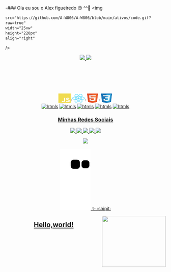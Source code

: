 -### Ola eu sou o Alex figueiredo 😊 ^^👋 
<img
	
	src="https://github.com/A-W806/A-W806/blob/main/ativos/code.gif?raw=true"
	width="25vw"
	height="220px"
	align="right"   
/>

<div align="center">
  <a href="https://github.com/A-W806">
  <img height="150em" src="https://github-readme-stats.vercel.app/api?username=A-W806&show_icons=true&theme=omni&nclude_all_commits=true&count_private=true"/>
  <img height="150em" src="https://github-readme-stats.vercel.app/api/top-langs/?username=A-W806&layout=compact&langs_count=7&theme=omni"/>
</div>

<a href="https://github.com/A-W806">
  
<div style="display: inline_block"><br>
 
 <div align="center">
    </br>
  <a href="https://github.com/A-W806">
   
  <div style="display: inline_block"><br>
     <div align="center">
    </br>
  <div align="left">
   </br>
</div>
</div>
</br>
  <img align="center" alt="A-W806-Angular" height="30" width="40" src="https://raw.githubusercontent.com/devicons/devicon/master/icons/javascript/javascript-plain.svg">
  <img align="center" alt="A-W806-fremeork" height="30" width="40" src="https://raw.githubusercontent.com/devicons/devicon/master/icons/react/react-original.svg">
  <img align="center" alt="A-W806-HTML" height="30" width="40" src="https://raw.githubusercontent.com/devicons/devicon/master/icons/html5/html5-original.svg">
  <img align="center" alt="A-W806-C#" height="30" width="40" src="https://raw.githubusercontent.com/devicons/devicon/master/icons/css3/css3-original.svg">
    <div align="center">
     
  
     

<img align= "center" alt="htmls" src="https://img.shields.io/badge/HTML5-E34F26?style=for-the-badge&logo=html5&logoColor=white">
<img align= "center" alt="htmls" src="https://img.shields.io/badge/CSS-239120?&style=for-the-badge&logo=css3&logoColor=white">
<img align= "center" alt="htmls" src="https://img.shields.io/badge/C%23-239120?style=for-the-badge&logo=c-sharp&logoColor=white">
<img align= "center" alt="htmls" src="https://img.shields.io/badge/Python-3776AB?style=for-the-badge&logo=python&logoColor=white">
<img align= "center" alt="htmls" src="https://img.shields.io/badge/JavaScript-F7DF1E?style=for-the-badge&logo=javascript&logoColor=black">
    
### Minhas Redes Sociais
<div>
	

  
<a href="https://www.instagram.com/figueiredo_alex/" target="_blank"><img src="https://img.shields.io/badge/-Instagram-%23E4405F?style=for-the-badge&logo">
<a href="https://www.facebook.com/me/" target="_blank"><img src="https://img.shields.io/badge/Facebook-1877F2?style=for-the-badge&logo=facebook&logoColor=white">
<a href="https://accounts.google.com/SignOutOptions?hl=pt-BR&continue=https://mail.google.com&service=mail"><img src="https://img.shields.io/badge/-Gmail-%23333?style=for-the-badge&logo=gmail&logoCo">
<a href="https://www.linkedin.com/feed/?nis=true&lipi=urn%3Ali%3Apage%3Ad_flagship3_profile_view_base%3Bv%2FTXJxalQiuDwxot79dLkA%3D%3D" target="_blank"><img src="https://img.shields.io/badge/-LinkedIn-%230077B5?style=for-the-badge&logo">
<a href="https://mywhats.net/1570526" target="_blank"><img src="https://img.shields.io/badge/WhatsApp-25D366?style=for-the-badge&logo=whatsapp&logoColor=white">

  

<p align="center"> <img alingn="center" src="https://profile-counter.glitch.me/A-W806/count.svg" /></p>
  
![snake gif](https://github.com/A-W806/A-W806/blob/output/github-contribution-grid-snake.svg) 
  :sparkles:
  :shipit: 
	

<img
	src="https://github.com/A-W806/A-W806/blob/main/ativos/adornment-5.png?raw=true"
	width="200px"
	height="160px"
	align="right"	
/>

<h2>Hello,world!</h2>

  
  
  

